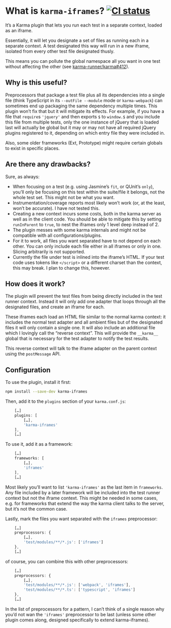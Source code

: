 # What is `karma-iframes`? [![CI status](https://api.travis-ci.org/sabberworm/karma-iframes.svg?branch=master)](https://travis-ci.org/sabberworm/karma-iframes)

It’s a Karma plugin that lets you run each test in a separate context, loaded as an iframe.

Essentially, it will let you designate a set of files as running each in a separate context. A test designated this way will run in a new iframe, isolated from every other test file designated thusly.

This means you can pollute the global namespace all you want in one test without affecting the other (see [karma-runner/karma#412](https://github.com/karma-runner/karma/issues/412)).

## Why is this useful?

Preprocessors that package a test file plus all its dependencies into a single file (think TypeScript in its `--outFile --module` mode or `karma-webpack`) can sometimes end up packaging the same dependency multiple times. This plugin won’t fix that but it will mitigate its effects. For example, if you have a file that `require`s `'jquery'` and then exports `$` to `window.$` and you include this file from multiple tests, only the one instance of jQuery that is loaded last will actually be global but it may or may not have all required jQuery plugins registered to it, depending on which entry file they were included in.

Also, some older frameworks (Ext, Prototype) might require certain globals to exist in specific places.

## Are there any drawbacks?

Sure, as always:

* When focusing on a test (e.g. using Jasmine’s `fit`, or QUnit’s `only`), you’ll only be focusing on this test within the suite/file it belongs, not the whole test set. This might not be what you want.
* Instrumentation/coverage reports most likely won’t work (or, at the least, won’t be accurate). I have not tested this.
* Creating a new context incurs some costs, both in the karma server as well as in the client code. You should be able to mitigate this by setting `runInParent` to `true`, to nest the iframes only 1 level deep instead of 2.
* The plugin messes with some karma internals and might not be compatible with all configurations/plugins.
* For it to work, all files you want separated have to not depend on each other. You can only include each file either in all iframes or only in one. Slicing arbitrarily is not supported.
* Currently the file under test is inlined into the iframe’s HTML. If your test code uses tokens like `</script>` or a different charset than the context, this may break. I plan to change this, however.

## How does it work?

The plugin will prevent the test files from being directly included in the test runner context. Instead it will only add one adapter that loops through all the designated files, and create an iframe for each.

These iframes each load an HTML file similar to the normal karma context: it includes the normal test adapter and all ambient files but of the designated files it will only contain a single one. It will also include an additional file which I lovingly call the “reverse context”. This will provide the `__karma__` global that is necessary for the test adapter to notify the test results.

This reverse context will talk to the iframe adapter on the parent context using the `postMessage` API.

## Configuration

To use the plugin, install it first:

```bash
npm install --save-dev karma-iframes
```

Then, add it to the `plugins` section of your `karma.conf.js`:

```javascript
	[…]
	plugins: [
		[…],
		'karma-iframes'
	],
	[…]
```

To use it, add it as a framework:

```javascript
	[…]
	frameworks: [
		[…],
		'iframes'
	],
	[…]
```

Most likely you’ll want to list `'karma-iframes'` as the last item in `frameworks`.
Any file included by a later framework will be included into the test runner context but not the iframe context. This might be needed in some cases, e.g. for frameworks that extend the way the karma client talks to the server, but it’s not the common case.

Lastly, mark the files you want separated with the `iframes` preprocessor:

```javascript
	[…]
	preprocessors: {
		[…],
		'test/modules/**/*.js': ['iframes']
	},
	[…]
```

of course, you can combine this with other preprocessors:

```javascript
	[…]
	preprocessors: {
		[…],
		'test/modules/**/*.js': ['webpack', 'iframes'],
		'test/modules/**/*.ts': ['typescript', 'iframes']
	},
	[…]
```

In the list of preprocessors for a pattern, I can’t think of a single reason why you’d not wan the `'iframes'` preprocessor to be last (unless some other plugin comes along, designed specifically to extend karma-iframes).
